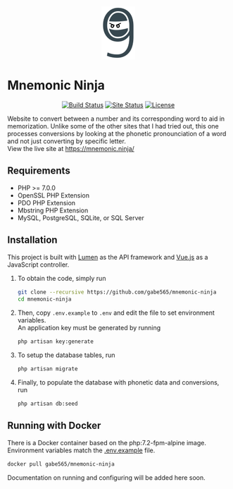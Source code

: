 <p align="center">
    <a href="https://mnemonic.ninja/convert">
        <img src="/public/images/mnemonic-ninja.png?raw=true" title="Mnemonic Ninja Logo" height="120">
    </a>
</p>

# Mnemonic Ninja
<p align="center">
    <a href="https://travis-ci.org/gabe565/mnemonic-ninja"><img src="https://img.shields.io/travis/gabe565/mnemonic-ninja.svg" alt="Build Status"></a>
    <a href="https://mnemonic.ninja/convert"><img src="https://img.shields.io/website-up-down-green-red/https/mnemonic.ninja.svg?label=site+status" alt="Site Status"></a>
    <a href="https://github.com/gabe565/mnemonic-ninja/blob/master/LICENSE"><img src="https://img.shields.io/github/license/gabe565/mnemonic-ninja.svg" alt="License"></a>
</p>

Website to convert between a number and its corresponding word to aid in memorization. Unlike some of the other sites that I had tried out, this one processes conversions by looking at the phonetic pronounciation of a word and not just converting by specific letter.     
View the live site at <https://mnemonic.ninja/>

## Requirements
  - PHP >= 7.0.0
  - OpenSSL PHP Extension
  - PDO PHP Extension
  - Mbstring PHP Extension
  - MySQL, PostgreSQL, SQLite, or SQL Server

## Installation
This project is built with [Lumen](https://lumen.laravel.com/) as the API framework and [Vue.js](https://vuejs.org) as a JavaScript controller.

  1. To obtain the code, simply run

      ```sh
      git clone --recursive https://github.com/gabe565/mnemonic-ninja
      cd mnemonic-ninja
      ```

  2. Then, copy `.env.example` to `.env` and edit the file to set environment variables.     
     An application key must be generated by running

      ```sh
      php artisan key:generate
      ```
  3. To setup the database tables, run

      ```sh
      php artisan migrate
      ```

  4. Finally, to populate the database with phonetic data and conversions, run

      ```sh
      php artisan db:seed
      ```

## Running with Docker

There is a Docker container based on the php:7.2-fpm-alpine image.     
Environment variables match the [.env.example](https://github.com/gabe565/mnemonic-ninja/blob/master/.env.example) file.

```sh
docker pull gabe565/mnemonic-ninja
```

Documentation on running and configuring will be added here soon.
